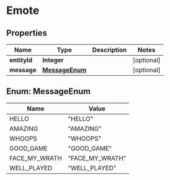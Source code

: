 
# Emote

## Properties
Name | Type | Description | Notes
------------ | ------------- | ------------- | -------------
**entityId** | **Integer** |  |  [optional]
**message** | [**MessageEnum**](#MessageEnum) |  |  [optional]


<a name="MessageEnum"></a>
## Enum: MessageEnum
Name | Value
---- | -----
HELLO | &quot;HELLO&quot;
AMAZING | &quot;AMAZING&quot;
WHOOPS | &quot;WHOOPS&quot;
GOOD_GAME | &quot;GOOD_GAME&quot;
FACE_MY_WRATH | &quot;FACE_MY_WRATH&quot;
WELL_PLAYED | &quot;WELL_PLAYED&quot;



